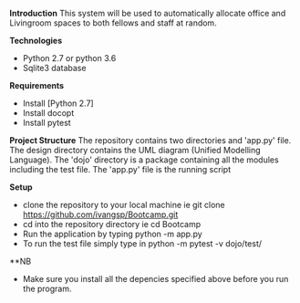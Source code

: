**Introduction**
This system will be used to automatically allocate office and Livingroom spaces to both fellows and staff at random.

**Technologies**
* Python 2.7 or python 3.6
* Sqlite3 database

**Requirements**
* Install [Python 2.7]
* Install docopt
* Install pytest

**Project Structure**
The repository contains two directories and 'app.py' file. The design directory contains the UML diagram (Unified Modelling Language). The 'dojo' directory is a package containing all the modules including the test file. The 'app.py' file is the running script


**Setup**
* clone the repository to your local machine ie git clone https://github.com/ivangsp/Bootcamp.git
* cd into the repository directory ie cd Bootcamp
* Run the application by typing python -m app.py
* To run the test file simply type in python -m pytest -v dojo/test/

**NB
* Make sure you install all the depencies specified above before you run the program.


